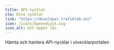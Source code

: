 ```yaml
---
title: API-nycklar
cta: Dina nycklar
link: "https://developer.trafiklab.se/"
icon: /icons/OpenedLock.svg
icon_alt: ett öppet lås
---
```

Hämta och hantera API-nycklar i utvecklarportalen
